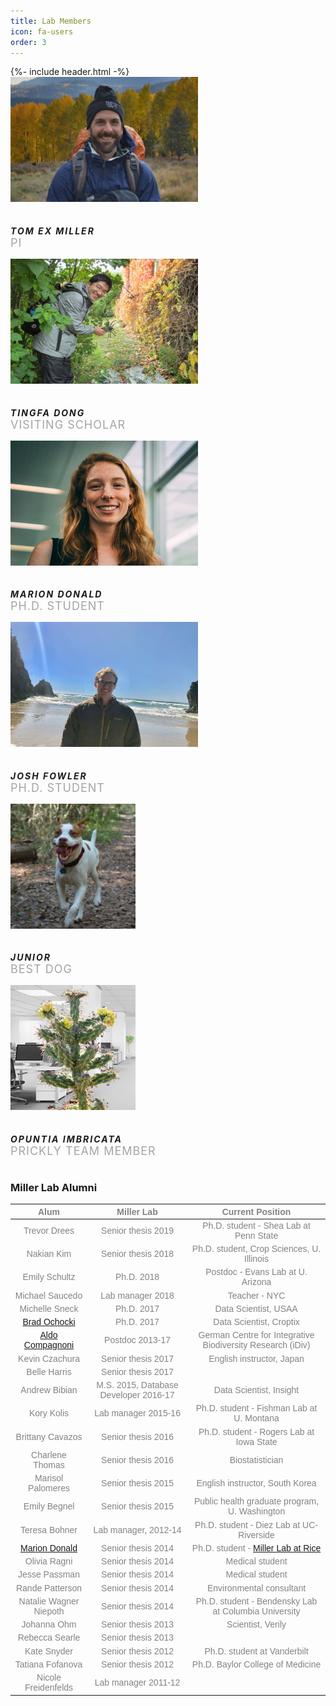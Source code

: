 ```yaml
---
title: Lab Members
icon: fa-users
order: 3
---
```

<head>
  <style>
@import url(https://fonts.googleapis.com/css?family=Source+Sans+Pro:400,200,200italic,300,300italic,400italic,600,600italic,700,700italic,900,900italic);

body {
    font-family: 'Source Sans Pro', sans-serif;
    
    text-rendering: optimizeLegibility;
    -webkit-font-smoothing: antialiased;
    -moz-font-smoothing: antialiased;
}
.heading-title {
    margin-bottom: 100px;
}
.text-center {
    text-align: center;
}
.heading-title h3 {
    margin-bottom: 0;
    letter-spacing: 2px;
    font-weight: normal;
}
.p-top-30 {
    padding-top: 30px;
}
.half-txt {
    width: 60%;
    margin: 0 auto;
    display: inline-block;
    line-height: 25px;
    color: #7e7e7e;
}
.text-uppercase {
    text-transform: uppercase;
}

.team-member, .team-member .team-img {
    position: relative;
}
.team-member {
    overflow: hidden;
}
.team-member, .team-member .team-img {
    position: relative;
}

.team-hover {
    position: absolute;
    top: 0;
    left: 0;
    bottom: 0;
    right: 0;
    margin: 0;
    border: 20px solid rgba(0, 0, 0, 0.1);
    background-color: rgba(255, 255, 255, 0.90);
    opacity: 0;
    -webkit-transition: all 0.3s;
    transition: all 0.3s;
}
.team-member:hover .team-hover .desk {
    top: 35%;
}
.team-member:hover .team-hover, .team-member:hover .team-hover .desk, .team-member:hover .team-hover .s-link {
    opacity: 1;
}
.team-hover .desk {
    position: absolute;
    top: 0%;
    width: 100%;
    opacity: 0;
    -webkit-transform: translateY(-55%);
    -ms-transform: translateY(-55%);
    transform: translateY(-55%);
    -webkit-transition: all 0.3s 0.2s;
    transition: all 0.3s 0.2s;
    padding: 0 20px;
}
.desk, .desk h4, .team-hover .s-link a {
    text-align: center;
    color: #222;
}
.team-member:hover .team-hover .s-link {
    bottom: 10%;
}
.team-member:hover .team-hover, .team-member:hover .team-hover .desk, .team-member:hover .team-hover .s-link {
    opacity: 1;
}
.team-hover .s-link {
    position: absolute;
    bottom: 0;
    width: 100%;
    opacity: 0;
    text-align: center;
    -webkit-transform: translateY(45%);
    -ms-transform: translateY(45%);
    transform: translateY(45%);
    -webkit-transition: all 0.3s 0.2s;
    transition: all 0.3s 0.2s;
    font-size: 15px;
}
.desk, .desk h4, .team-hover .s-link a {
    text-align: center;
    color: #222;
    font-size: 15px;
    line-height: 1;
}
.team-member .s-link a {
    margin: 0 10px;
    color: #333;
    font-size: 18px;
}
.team-title {
    position: static;
    padding: 15px 0;
    display: inline-block;
    letter-spacing: 2px;
    width: 100%;
}
.team-title h5 {
    margin-bottom: 0px;
    display: block;
    text-transform: uppercase;
}
.team-title span {
    font-size: 18px;
    text-transform: uppercase;
    color: #a5a5a5;
    letter-spacing: 1px;
}
</style>
</head>
{%- include header.html -%}
<body>

<div class="container">
                    <div class="row">
                        <div class="col-md-4 col-sm-4">
                            <div class="team-member">
                                <div class="team-img">
                                    <img src="/assets/images/tom_nm_final_crop2.jpg" alt="team member" class="img-responsive"  width="300" height="200">
                                </div>
                                <div class="team-hover">
                                    <div class="desk">
                                        <h4>Hi There !</h4>
                                        <p>I love to introduce myself as a hardcore Web Designer.</p>
                                    </div>
                                    <div class="s-link">
                                        <a href="https://github.com/texmiller"><i class="fab fa-github"></i></a>
                                        <a href="https://scholar.google.com/citations?user=50kDLlkAAAAJ&hl=en"><i class="fab fa-google"></i></a>
                                    </div>
                                </div>
                            </div>
                            <div class="team-title">
                                <h5>Tom EX Miller</h5>
                                <span>PI</span>
                            </div>
                        </div>
                         <div class="col-md-4 col-sm-4">
                            <div class="team-member">
                                <div class="team-img">
                                    <img src="/assets/images/tingfa_dong.jpg" alt="team member" class="img-responsive" width="300" height="200">
                                </div>
                                <div class="team-hover">
                                    <div class="desk">
                                        <h4>Research Interests</h4>
                                        <p>Sex-specific demographic performance and population dynamics in dioecious plant species under biotic and abiotic stress.</p>
                                    </div>
                                     <div class="s-link">
                                        <a href="https://scholar.google.com/citations?user=H7RzIz8AAAAJ&hl=zh-CN"><i class="fab fa-google"></i></a>
                                    </div>
                                </div>
                            </div>
                            <div class="team-title">
                                <h5>Tingfa Dong</h5> 
                                <span>Visiting Scholar</span>
                            </div>
                        </div>
                        <div class="col-md-4 col-sm-4">
                            <div class="team-member">
                                <div class="team-img">
                                    <img src="/assets/images/MDonald.jpg" alt="team member" class="img-responsive" width="300" height="200">
                                </div>
                                <div class="team-hover">
                                    <div class="desk">
                                        <h4>Research Interests</h4>
                                        <p>Drivers of microbial symbiont prevalence and diversity within host populations, communities, and metacommunities.</p>
                                    </div>
                                    <div class="s-link">
                                        <a href="https://github.com/mdonald"><i class="fab fa-github"></i></a>
                                        <a href="https://mdonald.github.io"><i class="fas fa-star"></i></a>
                                        <a href="https://scholar.google.com/citations?hl=en&user=RcXMO0MAAAAJ&view_op=list_works&gmla=AJsN-F6z0ekQnOgA8Gr0RyokKIB2_n9t1Na2wYVZtfD_LfEPKsYAjYvnJj1tKGmXqL48fhnvV5ZIswSt4QgxblzU4p5ScBEoCkJF8ttFHxPAqePLMJiDM0M"><i class="fab fa-google"></i></a>
                                    </div>
                                </div>
                            </div>
                            <div class="team-title">
                                <h5>Marion Donald</h5>
                                <span>Ph.D. Student</span>
                            </div>
                        </div>
                        <div class="col-md-4 col-sm-4">
                            <div class="team-member">
                                <div class="team-img">
                                    <img src="/assets/images/josh_fowler.jpg" alt="team member" class="img-responsive" width="300" height="200">
                                </div>
                                <div class="team-hover">
                                    <div class="desk">
                                        <h4>Research Interests</h4>
                                        <p>Contributions of context-dependent mutualisms to species range limits and how they help hosts cope with environmental variability. Study system: grass and fungal endophytes.</p>
                                    </div>
                                    <div class="s-link">
                                        <a href="https://github.com/joshuacfowler"><i class="fab fa-github"></i></a>
                                        <a href="https://joshuacfowler.github.io"><i class="fas fa-star"></i></a>
                                        <a href="#"><i class="fab fa-google"></i></a>
                                    </div>
                                </div>
                            </div>
                            <div class="team-title">
                                <h5>Josh Fowler</h5>
                                <span>Ph.D. Student</span>
                            </div>
                        </div>
                        <div class="col-md-4 col-sm-4">
                            <div class="team-member">
                                <div class="team-img">
                                    <img src="/assets/images/Jr_cropped.jpg" alt="team member" class="img-responsive" width="200" height="200">
                                </div>
                                <div class="team-hover">
                                    <div class="desk">
                                        <h4>Research Interests</h4>
                                        <p>Squirrels</p>
                                    </div>
                                    <div class="s-link">
                                    </div>
                                </div>
                            </div>
                            <div class="team-title">
                                <h5>Junior</h5>
                                <span>Best dog</span>
                            </div>
                        </div>
                        <div class="col-md-4 col-sm-4">
                            <div class="team-member">
                                <div class="team-img">
                                    <img src="/assets/images/chollaedited.jpg" alt="team member" class="img-responsive" width="200" height="200">
                                </div>
                                <div class="team-hover">
                                    <div class="desk">
                                        <h4>Research Interests</h4>
                                        <p>Growth, reproduction and ant-plant mutualisms</p>
                                    </div>
                                    <div class="s-link">
                                    </div>
                                </div>
                            </div>
                            <div class="team-title">
                                <h5>Opuntia imbricata</h5>
                                <span>Prickly team member</span>
                            </div>
                        </div>
                    </div>
                </div>

</body>




### Miller Lab Alumni


<head>
<style>
table {
  font-family: arial, sans-serif;
  font-size: 14px;
  color:#838383;
  border-collapse: collapse;
  width: 100%;
}

td, th {
  
  text-align: left;
  padding: 2px;
}

tr:nth-child(even) {
  background-color: #dddddd;
}
</style>
</head>

| Alum   |      Miller Lab       |  Current Position 
|:----------:|:-------------:|:------:
| Trevor Drees | Senior thesis 2019 | Ph.D. student - Shea Lab at Penn State 
| Nakian Kim |   Senior thesis 2018   | Ph.D. student, Crop Sciences, U. Illinois 
| Emily Schultz | Ph.D. 2018 | Postdoc - Evans Lab at U. Arizona 
| Michael Saucedo	| Lab manager 2018	| Teacher - NYC
| Michelle Sneck	| Ph.D. 2017	| Data Scientist, USAA
| <a href="https://bradochocki.com"> Brad Ochocki</a>	| Ph.D. 2017	| Data Scientist, Croptix
| <a href="https://aldocompagnoni.weebly.com">Aldo Compagnoni</a>	| Postdoc 2013-17	| German Centre for Integrative Biodiversity Research (iDiv) 
| Kevin Czachura	| Senior thesis 2017	| English instructor, Japan
| Belle Harris | Senior thesis 2017| 	
| Andrew Bibian	| M.S. 2015, Database Developer 2016-17|  Data Scientist, Insight
| Kory Kolis	| Lab manager 2015-16	| Ph.D. student - Fishman Lab at U. Montana 
| Brittany Cavazos | Senior thesis 2016	| Ph.D. student - Rogers Lab at Iowa State 
| Charlene Thomas	| Senior thesis 2016	| Biostatistician
| Marisol Palomeres	| Senior thesis 2015	| English instructor, South Korea 
| Emily Begnel	| Senior thesis 2015	| Public health graduate program, U. Washington 
| Teresa Bohner	| Lab manager, 2012-14	| Ph.D. student - Diez Lab at UC-Riverside
|<a href="https://mdonald.github.io">Marion Donald</a>	| Senior thesis 2014	| Ph.D. student - <a href="https://millerlabrice.github.io/lab_members5.html">Miller Lab at Rice</a>
| Olivia Ragni	| Senior thesis 2014	| Medical student
| Jesse Passman	| Senior thesis 2014	| Medical student
| Rande Patterson	| Senior thesis 2014	| Environmental consultant
| Natalie Wagner Niepoth	| Senior thesis 2014	| Ph.D. student - Bendensky Lab at Columbia University
| Johanna Ohm	| Senior thesis 2013	| Scientist, Verily
| Rebecca Searle	| Senior thesis 2013	| 
| Kate Snyder	| Senior thesis 2012 |	Ph.D. student at Vanderbilt
| Tatiana Fofanova | Senior thesis 2012 | Ph.D. Baylor College of Medicine  
| Nicole Freidenfelds	| Lab manager 2011-12	|  
